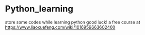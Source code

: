 # Python_learning
store some codes while learning python
good luck!
a free course at https://www.liaoxuefeng.com/wiki/1016959663602400
